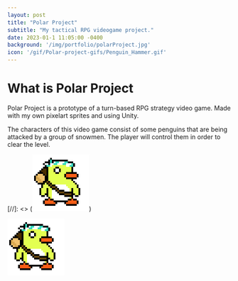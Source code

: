 ```yaml
---
layout: post
title: "Polar Project"
subtitle: "My tactical RPG videogame project."
date: 2023-01-1 11:05:00 -0400
background: '/img/portfolio/polarProject.jpg'
icon: '/gif/Polar-project-gifs/Penguin_Hammer.gif'
---
```


# What is Polar Project

Polar Project is a prototype of a turn-based RPG strategy video game. Made with my own pixelart sprites and using Unity.

The characters of this video game consist of some penguins that are being attacked by a group of snowmen. The player will control them in order to clear the level.

[//]: <> (![gif](/gif/Polar-project-gifs/Penguin_Hammer.gif))

<img src="/gif/Polar-project-gifs/Penguin_Hammer.gif" alt="img" class="responsive" width="128" height="128"/>
